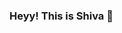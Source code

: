 ### Heyy! This is Shiva 👋

<!--
**GosulaShivaKumar/gosulashivakumar** is a ✨ _special_ ✨ repository because its `README.md` (this file) appears on your GitHub profile.!>

 ![alt text](https://raw.githubusercontent.com/gosulashivakumar/gosulashivakumar/master/banner_image.jpg)
 
 <img align='right' src="https://raw.githubusercontent.com/gosulashivakumar/gosulashivakumar/master/profile_image1.jpg" width="230" />




I am a student of VNR Vignana Jyothi Institute of Engineering & Technology currently pursuing a Bachelor's Degree in Electronic &Communications and Engineering.

[![Followers](https://img.shields.io/github/followers/gosulashivakumar?style=social)](https://github.com/gosulashivakumar/followers) <br><br>
[![Top Langs](https://github-readme-stats.vercel.app/api/top-langs/?username=gosulashivakumar)](https://github.com/gosulashivakumar/github-readme-stats)



💻 Skilled in Python(Programming Language), Android Application Development, C\
📱 Experienced Web Developer 
⚙️ Filled with the potential of converting ideas into working products.\
✔ Interested in the field of CyberSecurity and Data Science.\
🔭 I’m currently working on Mobile Application Development (Flutter) and Machine Learning\
📫 How to reach me: Visit my Website : <a href="http://gosulashivakumar.github.io/">Gosula shiva kumar</a>


[![Shiva's github stats](https://github-readme-stats.vercel.app/api?username=gosulashivakumar&show_icons=true&theme=tokyonight)](https://github.com/gosulashivakumar/github-readme-stats)

<a href="https://www.linkedin.com/in/gosulashivakumar/"><img src="https://raw.githubusercontent.com/gosulashivakumar/gosulashivakumar/master/logos/linkedin.png" width="40" /></a>
<a href="https://github.com/gosulashivakumar"><img src="https://raw.githubusercontent.com/sm/gosulashivakumar/master/logos/github-logo.png" width="40" /></a>
<a href="mailto:gosulashivayadav777@gmail.com"><img src="https://raw.githubusercontent.com/gosulashivakumar/gosulashivakumar/master/logos/google-plus.png" width="40" /></a>
<a href="https://www.instagram.com/s.h.i.v.a_yadav"><img src="https://raw.githubusercontent.com/gosulashivakumar/gosulashivakumar/master/logos/instagram.png" width="40" /></a>



